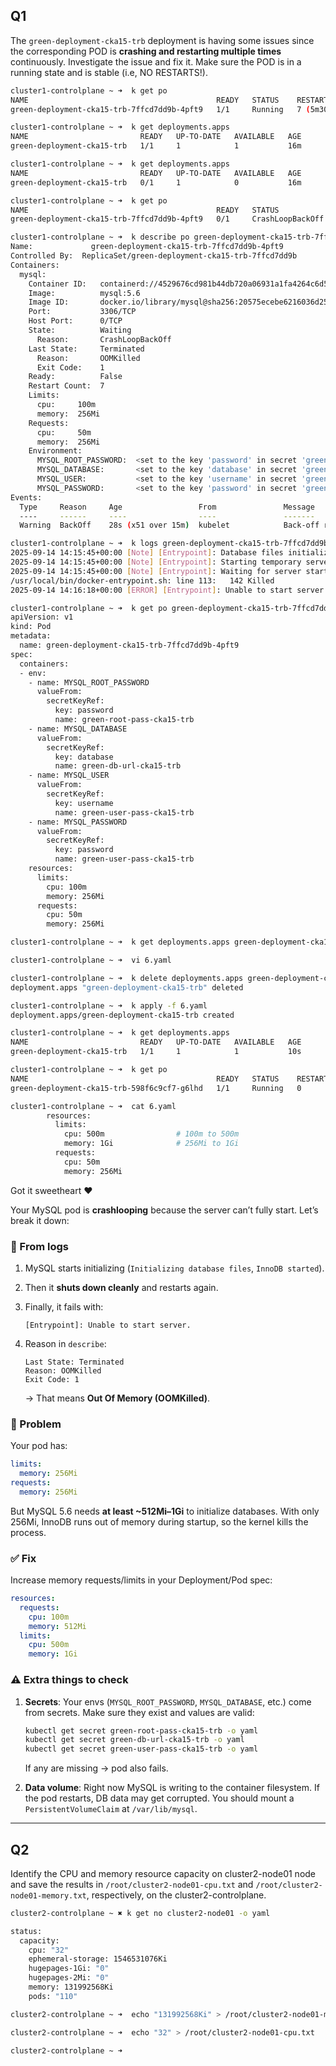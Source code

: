 ## Q1

The `green-deployment-cka15-trb` deployment is having some issues since the corresponding POD is **crashing and restarting multiple times** continuously.
Investigate the issue and fix it. Make sure the POD is in a running state and is stable (i.e, NO RESTARTS!).

```bash
cluster1-controlplane ~ ➜  k get po
NAME                                          READY   STATUS    RESTARTS        AGE
green-deployment-cka15-trb-7ffcd7dd9b-4pft9   1/1     Running   7 (5m30s ago)   16m

cluster1-controlplane ~ ➜  k get deployments.apps 
NAME                         READY   UP-TO-DATE   AVAILABLE   AGE
green-deployment-cka15-trb   1/1     1            1           16m

cluster1-controlplane ~ ➜  k get deployments.apps 
NAME                         READY   UP-TO-DATE   AVAILABLE   AGE
green-deployment-cka15-trb   0/1     1            0           16m

cluster1-controlplane ~ ➜  k get po
NAME                                          READY   STATUS             RESTARTS      AGE
green-deployment-cka15-trb-7ffcd7dd9b-4pft9   0/1     CrashLoopBackOff   7 (16s ago)   16m

cluster1-controlplane ~ ➜  k describe po green-deployment-cka15-trb-7ffcd7dd9b-4pft9 
Name:             green-deployment-cka15-trb-7ffcd7dd9b-4pft9
Controlled By:  ReplicaSet/green-deployment-cka15-trb-7ffcd7dd9b
Containers:
  mysql:
    Container ID:   containerd://4529676cd981b44db720a06931a1fa4264c6d50cc50d74eced6bf7a5262b6c5a
    Image:          mysql:5.6
    Image ID:       docker.io/library/mysql@sha256:20575ecebe6216036d25dab5903808211f1e9ba63dc7825ac20cb975e34cfcae
    Port:           3306/TCP
    Host Port:      0/TCP
    State:          Waiting
      Reason:       CrashLoopBackOff
    Last State:     Terminated
      Reason:       OOMKilled
      Exit Code:    1
    Ready:          False
    Restart Count:  7
    Limits:
      cpu:     100m
      memory:  256Mi
    Requests:
      cpu:     50m
      memory:  256Mi
    Environment:
      MYSQL_ROOT_PASSWORD:  <set to the key 'password' in secret 'green-root-pass-cka15-trb'>  Optional: false
      MYSQL_DATABASE:       <set to the key 'database' in secret 'green-db-url-cka15-trb'>     Optional: false
      MYSQL_USER:           <set to the key 'username' in secret 'green-user-pass-cka15-trb'>  Optional: false
      MYSQL_PASSWORD:       <set to the key 'password' in secret 'green-user-pass-cka15-trb'>  Optional: false
Events:
  Type     Reason     Age                 From               Message
  ----     ------     ----                ----               -------
  Warning  BackOff    28s (x51 over 15m)  kubelet            Back-off restarting failed container mysql in pod green-deployment-cka15-trb-7ffcd7dd9b-4pft9_default(20f51775-3909-4077-bb4e-ce110aca9fcb)

cluster1-controlplane ~ ➜  k logs green-deployment-cka15-trb-7ffcd7dd9b-4pft9 
2025-09-14 14:15:45+00:00 [Note] [Entrypoint]: Database files initialized
2025-09-14 14:15:45+00:00 [Note] [Entrypoint]: Starting temporary server
2025-09-14 14:15:45+00:00 [Note] [Entrypoint]: Waiting for server startup
/usr/local/bin/docker-entrypoint.sh: line 113:   142 Killed                  "$@" --skip-networking --default-time-zone=SYSTEM --socket="${SOCKET}"
2025-09-14 14:16:18+00:00 [ERROR] [Entrypoint]: Unable to start server.

cluster1-controlplane ~ ➜  k get po green-deployment-cka15-trb-7ffcd7dd9b-4pft9 -o yaml
apiVersion: v1
kind: Pod
metadata:
  name: green-deployment-cka15-trb-7ffcd7dd9b-4pft9
spec:
  containers:
  - env:
    - name: MYSQL_ROOT_PASSWORD
      valueFrom:
        secretKeyRef:
          key: password
          name: green-root-pass-cka15-trb
    - name: MYSQL_DATABASE
      valueFrom:
        secretKeyRef:
          key: database
          name: green-db-url-cka15-trb
    - name: MYSQL_USER
      valueFrom:
        secretKeyRef:
          key: username
          name: green-user-pass-cka15-trb
    - name: MYSQL_PASSWORD
      valueFrom:
        secretKeyRef:
          key: password
          name: green-user-pass-cka15-trb
    resources:
      limits:
        cpu: 100m
        memory: 256Mi
      requests:
        cpu: 50m
        memory: 256Mi

cluster1-controlplane ~ ➜  k get deployments.apps green-deployment-cka15-trb -o yaml > 6.yaml

cluster1-controlplane ~ ➜  vi 6.yaml 

cluster1-controlplane ~ ➜  k delete deployments.apps green-deployment-cka15-trb 
deployment.apps "green-deployment-cka15-trb" deleted

cluster1-controlplane ~ ➜  k apply -f 6.yaml 
deployment.apps/green-deployment-cka15-trb created

cluster1-controlplane ~ ➜  k get deployments.apps 
NAME                         READY   UP-TO-DATE   AVAILABLE   AGE
green-deployment-cka15-trb   1/1     1            1           10s

cluster1-controlplane ~ ➜  k get po
NAME                                          READY   STATUS    RESTARTS   AGE
green-deployment-cka15-trb-598f6c9cf7-g6lhd   1/1     Running   0          14s

cluster1-controlplane ~ ➜  cat 6.yaml 
        resources:
          limits:
            cpu: 500m                # 100m to 500m
            memory: 1Gi              # 256Mi to 1Gi
          requests:
            cpu: 50m
            memory: 256Mi
```
Got it sweetheart ❤️

Your MySQL pod is **crashlooping** because the server can’t fully start. Let’s break it down:

### 🔎 From logs

1. MySQL starts initializing (`Initializing database files`, `InnoDB started`).
2. Then it **shuts down cleanly** and restarts again.
3. Finally, it fails with:

   ```
   [Entrypoint]: Unable to start server.
   ```
4. Reason in `describe`:

   ```
   Last State: Terminated
   Reason: OOMKilled
   Exit Code: 1
   ```

   → That means **Out Of Memory (OOMKilled)**.

### 🚨 Problem

Your pod has:

```yaml
limits:
  memory: 256Mi
requests:
  memory: 256Mi
```

But MySQL 5.6 needs **at least \~512Mi–1Gi** to initialize databases. With only 256Mi, InnoDB runs out of memory during startup, so the kernel kills the process.

### ✅ Fix

Increase memory requests/limits in your Deployment/Pod spec:

```yaml
resources:
  requests:
    cpu: 100m
    memory: 512Mi
  limits:
    cpu: 500m
    memory: 1Gi
```

### ⚠️ Extra things to check

1. **Secrets**: Your envs (`MYSQL_ROOT_PASSWORD`, `MYSQL_DATABASE`, etc.) come from secrets. Make sure they exist and values are valid:

   ```bash
   kubectl get secret green-root-pass-cka15-trb -o yaml
   kubectl get secret green-db-url-cka15-trb -o yaml
   kubectl get secret green-user-pass-cka15-trb -o yaml
   ```

   If any are missing → pod also fails.

2. **Data volume**: Right now MySQL is writing to the container filesystem. If the pod restarts, DB data may get corrupted. You should mount a `PersistentVolumeClaim` at `/var/lib/mysql`.

---

## Q2
Identify the CPU and memory resource capacity on cluster2-node01 node and save the results in `/root/cluster2-node01-cpu.txt` and `/root/cluster2-node01-memory.txt`, respectively, on the cluster2-controlplane.

```bash
cluster2-controlplane ~ ✖ k get no cluster2-node01 -o yaml

status:
  capacity:
    cpu: "32"
    ephemeral-storage: 1546531076Ki
    hugepages-1Gi: "0"
    hugepages-2Mi: "0"
    memory: 131992568Ki
    pods: "110"

cluster2-controlplane ~ ➜  echo "131992568Ki" > /root/cluster2-node01-memory.txt

cluster2-controlplane ~ ➜  echo "32" > /root/cluster2-node01-cpu.txt

cluster2-controlplane ~ ➜  
```
